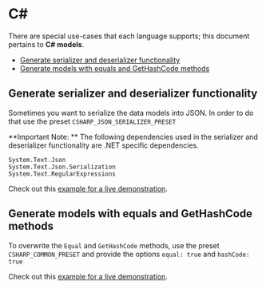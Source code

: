 # C#

There are special use-cases that each language supports; this document pertains to **C# models**.

<!-- toc is generated with GitHub Actions do not remove toc markers -->

<!-- toc -->

- [Generate serializer and deserializer functionality](#generate-serializer-and-deserializer-functionality)
- [Generate models with equals and GetHashCode methods](#generate-models-with-equals-and-gethashcode-methods)

<!-- tocstop -->

## Generate serializer and deserializer functionality

Sometimes you want to serialize the data models into JSON. In order to do that use the preset `CSHARP_JSON_SERIALIZER_PRESET`

**Important Note: **
The following dependencies used in the serializer and deserializer functionality are .NET specific dependencies.

```
System.Text.Json
System.Text.Json.Serialization
System.Text.RegularExpressions
```

Check out this [example for a live demonstration](../../examples/csharp-generate-serializer).

## Generate models with equals and GetHashCode methods

To overwrite the `Equal` and `GetHashCode` methods, use the preset `CSHARP_COMMON_PRESET` and provide the options `equal: true` and `hashCode: true`

Check out this [example for a live demonstration](../../examples/csharp-generate-equals-and-hashcode).
